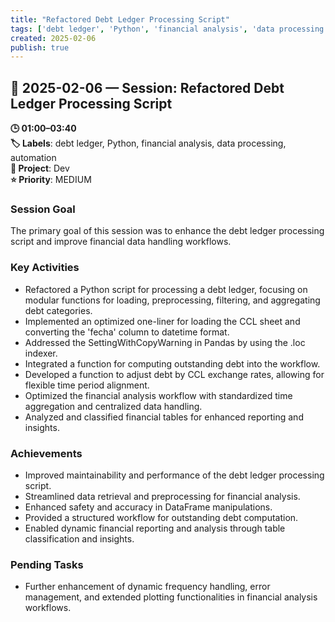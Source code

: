 ```yaml
---
title: "Refactored Debt Ledger Processing Script"
tags: ['debt ledger', 'Python', 'financial analysis', 'data processing', 'automation']
created: 2025-02-06
publish: true
---
```


## 📅 2025-02-06 — Session: Refactored Debt Ledger Processing Script

**🕒 01:00–03:40**  
**🏷️ Labels**: debt ledger, Python, financial analysis, data processing, automation  
**📂 Project**: Dev  
**⭐ Priority**: MEDIUM  


### Session Goal
The primary goal of this session was to enhance the debt ledger processing script and improve financial data handling workflows.

### Key Activities
- Refactored a Python script for processing a debt ledger, focusing on modular functions for loading, preprocessing, filtering, and aggregating debt categories.
- Implemented an optimized one-liner for loading the CCL sheet and converting the 'fecha' column to datetime format.
- Addressed the SettingWithCopyWarning in Pandas by using the .loc indexer.
- Integrated a function for computing outstanding debt into the workflow.
- Developed a function to adjust debt by CCL exchange rates, allowing for flexible time period alignment.
- Optimized the financial analysis workflow with standardized time aggregation and centralized data handling.
- Analyzed and classified financial tables for enhanced reporting and insights.

### Achievements
- Improved maintainability and performance of the debt ledger processing script.
- Streamlined data retrieval and preprocessing for financial analysis.
- Enhanced safety and accuracy in DataFrame manipulations.
- Provided a structured workflow for outstanding debt computation.
- Enabled dynamic financial reporting and analysis through table classification and insights.

### Pending Tasks
- Further enhancement of dynamic frequency handling, error management, and extended plotting functionalities in financial analysis workflows.

